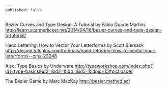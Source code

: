 ```yaml
---
published: false
---
```



Bezier Curves and Type Design: A Tutorial by Fábio Duarte Martins
http://learn.scannerlicker.net/2014/04/16/bezier-curves-and-type-design-a-tutorial/

Hand Lettering: How to Vector Your Letterforms by Scott Biersack
http://design.tutsplus.com/tutorials/hand-lettering-how-to-vector-your-letterforms--cms-23248

Also: Type Basics by Underware
http://typeworkshop.com/index.php?id1=type-basics&id2=&id3=&id4=&id5=&idpic=15#pictloader

The Bézier Game by Marc MacKay
http://bezier.method.ac/
